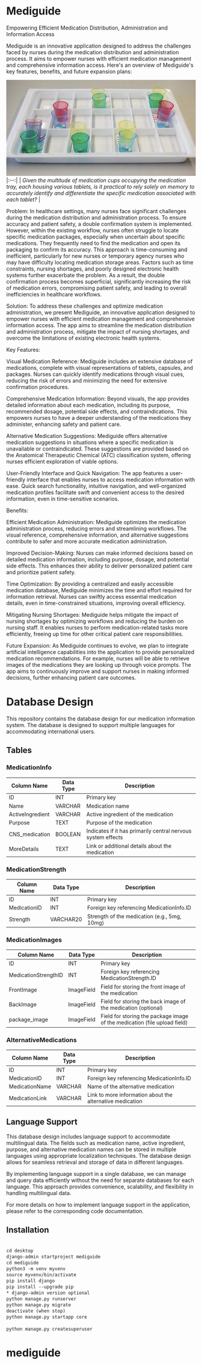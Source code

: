 # Mediguide
Empowering Efficient Medication Distribution, Administration and Information Access

Mediguide is an innovative application designed to address the challenges faced by nurses during the medication distribution and administration process. It aims to empower nurses with efficient medication management and comprehensive information access. Here's an overview of Mediguide's key features, benefits, and future expansion plans:


![Tarjotin Image](https://github.com/aceyiyuan/mediguide/blob/main/tarjotin.png?raw=true)
|:--:| 
| *Given the multitude of medication cups occupying the medication tray, each housing various tablets, is it practical to rely solely on memory to accurately identify and differentiate the specific medication associated with each tablet?* |

Problem:
In healthcare settings, many nurses face significant challenges during the medication distribution and administration process. To ensure accuracy and patient safety, a double confirmation system is implemented. However, within the existing workflow, nurses often struggle to locate specific medication packages, especially when uncertain about specific medications. They frequently need to find the medication and open its packaging to confirm its accuracy. This approach is time-consuming and inefficient, particularly for new nurses or temporary agency nurses who may have difficulty locating medication storage areas. Factors such as time constraints, nursing shortages, and poorly designed electronic health systems further exacerbate the problem. As a result, the double confirmation process becomes superficial, significantly increasing the risk of medication errors, compromising patient safety, and leading to overall inefficiencies in healthcare workflows.

Solution:
To address these challenges and optimize medication administration, we present Mediguide, an innovative application designed to empower nurses with efficient medication management and comprehensive information access. The app aims to streamline the medication distribution and administration process, mitigate the impact of nursing shortages, and overcome the limitations of existing electronic health systems.

Key Features:

Visual Medication Reference: Mediguide includes an extensive database of medications, complete with visual representations of tablets, capsules, and packages. Nurses can quickly identify medications through visual cues, reducing the risk of errors and minimizing the need for extensive confirmation procedures.

Comprehensive Medication Information: Beyond visuals, the app provides detailed information about each medication, including its purpose, recommended dosage, potential side effects, and contraindications. This empowers nurses to have a deeper understanding of the medications they administer, enhancing safety and patient care.

Alternative Medication Suggestions: Mediguide offers alternative medication suggestions in situations where a specific medication is unavailable or contraindicated. These suggestions are provided based on the Anatomical Therapeutic Chemical (ATC) classification system, offering nurses efficient exploration of viable options.

User-Friendly Interface and Quick Navigation: The app features a user-friendly interface that enables nurses to access medication information with ease. Quick search functionality, intuitive navigation, and well-organized medication profiles facilitate swift and convenient access to the desired information, even in time-sensitive scenarios.

Benefits:

Efficient Medication Administration: Mediguide optimizes the medication administration process, reducing errors and streamlining workflows. The visual reference, comprehensive information, and alternative suggestions contribute to safer and more accurate medication administration.

Improved Decision-Making: Nurses can make informed decisions based on detailed medication information, including purpose, dosage, and potential side effects. This enhances their ability to deliver personalized patient care and prioritize patient safety.

Time Optimization: By providing a centralized and easily accessible medication database, Mediguide minimizes the time and effort required for information retrieval. Nurses can swiftly access essential medication details, even in time-constrained situations, improving overall efficiency.

Mitigating Nursing Shortages: Mediguide helps mitigate the impact of nursing shortages by optimizing workflows and reducing the burden on nursing staff. It enables nurses to perform medication-related tasks more efficiently, freeing up time for other critical patient care responsibilities.

Future Expansion:
As Mediguide continues to evolve, we plan to integrate artificial intelligence capabilities into the application to provide personalized medication recommendations. For example, nurses will be able to retrieve images of the medications they are looking up through voice prompts. The app aims to continuously improve and support nurses in making informed decisions, further enhancing patient care outcomes.


# Database Design

This repository contains the database design for our medication information system. The database is designed to support multiple languages for accommodating international users. 

## Tables

### MedicationInfo

| Column Name      | Data Type   | Description                                                  |
| ---------------- | ----------- | ------------------------------------------------------------ |
| ID               | INT         | Primary key                                                  |
| Name             | VARCHAR     | Medication name                                              |
| ActiveIngredient | VARCHAR     | Active ingredient of the medication                          |
| Purpose          | TEXT        | Purpose of the medication                                    |
| CNS_medication   | BOOLEAN     | Indicates if it has primarily central nervous system effects |
| MoreDetails      | TEXT        | Link or additional details about the medication              |

### MedicationStrength

| Column Name   | Data Type   | Description                                  |
| ------------- | ----------- | -------------------------------------------- |
| ID            | INT         | Primary key                          |
| MedicationID  | INT         | Foreign key referencing MedicationInfo.ID    |
| Strength      | VARCHAR20   | Strength of the medication (e.g., 5mg, 10mg) |


### MedicationImages

| Column Name           | Data Type   | Description                                                               |
| --------------------- | ----------- | ------------------------------------------------------------------------- |
| ID                    | INT         | Primary key                                                               |
| MedicationStrengthID  | INT         | Foreign key referencing MedicationStrength.ID                             |
| FrontImage            | ImageField  | Field for storing the front image of the medication                       |
| BackImage             | ImageField  | Field for storing the back image of the medication (optional)             |
| package_image         | ImageField  | Field for storing the package image of the medication (file upload field) |


### AlternativeMedications

| Column Name    | Data Type   | Description                                                |
| -------------- | ----------- | ---------------------------------------------------------- |
| ID             | INT         | Primary key                                                |
| MedicationID   | INT         | Foreign key referencing MedicationInfo.ID                  |
| MedicationName | VARCHAR     | Name of the alternative medication                         |
| MedicationLink | VARCHAR     | Link to more information about the alternative medication  |


## Language Support

This database design includes language support to accommodate multilingual data. The fields such as medication name, active ingredient, purpose, and alternative medication names can be stored in multiple languages using appropriate localization techniques. The database design allows for seamless retrieval and storage of data in different languages.

By implementing language support in a single database, we can manage and query data efficiently without the need for separate databases for each language. This approach provides convenience, scalability, and flexibility in handling multilingual data.

For more details on how to implement language support in the application, please refer to the corresponding code documentation.


## Installation

```

cd desktop
django-admin startproject mediguide
cd mediguide
python3 -m venv myvenv 
source myvenv/bin/activate
pip install django
pip install --upgrade pip
* django-admin version optional
python manage.py runserver
python manage.py migrate
deactivate (when stop)
python manage.py startapp core

python manage.py createsuperuser

```


# mediguide
